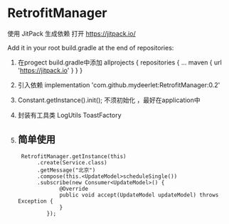 # RetrofitManager


使用 JitPack 生成依赖
打开 https://jitpack.io/

Add it in your root build.gradle at the end of repositories:

1.  在progect build.gradle中添加
    allprojects {
      repositories {
        ...
        maven { url 'https://jitpack.io' }
      }
    }
    
2. 引入依赖
   implementation 'com.github.mydeerlet:RetrofitManager:0.2'

3. Constant.getInstance().init(); 不须初始化 ，最好在application中
4. 封装有工具类 LogUtils  ToastFactory

4. ## 简单使用
        RetrofitManager.getInstance(this)
             .create(Service.class)
             .getMessage("北京")
             .compose(this.<UpdateModel>scheduleSingle())
             .subscribe(new Consumer<UpdateModel>() {
                    @Override
                    public void accept(UpdateModel updateModel) throws Exception {
                    }
                });
